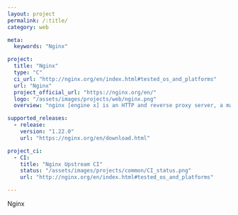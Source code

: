 ```yaml
---
layout: project
permalink: /:title/
category: web

meta:
  keywords: "Nginx"

project:
  title: "Nginx"
  type: "C"
  ci_url: "http://nginx.org/en/index.html#tested_os_and_platforms"
  url: "Nginx"
  project_official_url: "https://nginx.org/en/"
  logo: "/assets/images/projects/web/nginx.png"
  overview: "nginx [engine x] is an HTTP and reverse proxy server, a mail proxy server, and a generic TCP/UDP proxy server, originally written by Igor Sysoev."

supported_releases:
  - release:
    version: "1.22.0"
    url: "https://nginx.org/en/download.html"

project_ci:
  - CI:
    title: "Nginx Upstream CI"
    status: "/assets/images/projects/common/CI_status.png"
    url: "http://nginx.org/en/index.html#tested_os_and_platforms"

---
```


<p>Nginx</p>
